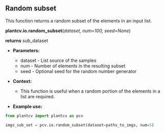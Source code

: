 ## Random subset

This function returns a random subset of the elements in an input list.

**plantcv.io.random_subset**(*dataset, num=100, seed=None*)

**returns** sub_dataset

- **Parameters:**
    - dataset - List source of the samples
    - num     - Number of elements in the resulting subset
    - seed    - Optional seed for the random number generator

- **Context:**
    - This function is useful when a random portion of the elements in a list are required.

- **Example use:**

```python
from plantcv import plantcv as pcv

imgs_sub_set = pcv.io.random_subset(dataset=paths_to_imgs, num=5)

```
